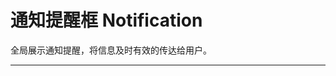 # 通知提醒框 Notification

全局展示通知提醒，将信息及时有效的传达给用户。

---

<script setup>
import NotificationBasicUse from "./component/notification-basic-use.md"
import NotificationType from "./component/notification-type.md"
import NotificationPosition from "./component/notification-position.md"
import NotificationUpdate from "./component/notification-update.md"
import NotificationStyle from "./component/notification-style.md"
import NotificationApi from "./component/notification-api.md"
</script>

<notification-basic-use />
<notification-type />
<notification-position />
<notification-update />
<notification-style />
<notification-api />
